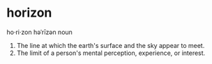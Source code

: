 # horizon
ho·ri·zon
həˈrīzən
noun
1.	The line at which the earth's surface and the sky appear to meet.
2.	The limit of a person's mental perception, experience, or interest.

